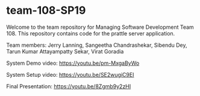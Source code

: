 # team-108-SP19
Welcome to the team repository for Managing Software Development Team 108.
This repository contains code for the prattle server application. 

Team members:
Jerry Lanning,
Sangeetha Chandrashekar,
Sibendu Dey,
Tarun Kumar Attayampatty Sekar,
Virat Goradia

System Demo video:
https://youtu.be/pm-MxgaByWo

System Setup video:
https://youtu.be/SE2wugiC9EI

Final Presentation:
https://youtu.be/8Zgmb9y2zHI
